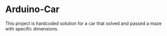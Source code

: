 # Arduino-Car
This project is hardcoded solution for a car that solved and passed a maze with specific dimensions.
